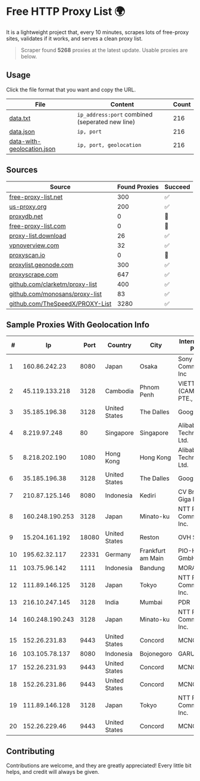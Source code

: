 
# Free HTTP Proxy List 🌍

It is a lightweight project that, every 10 minutes, scrapes lots of free-proxy sites, validates if it works, and serves a clean proxy list.


> Scraper found **5268** proxies at the latest update. Usable proxies are below.

## Usage

Click the file format that you want and copy the URL.


|File|Content|Count|
|----|-------|-----|
|[data.txt](https://raw.githubusercontent.com/themiralay/Proxy-List-World/master/data.txt)|`ip_address:port` combined (seperated new line)|216|
|[data.json](https://raw.githubusercontent.com/themiralay/Proxy-List-World/master/data.json)|`ip, port`|216|
|[data-with-geolocation.json](https://raw.githubusercontent.com/themiralay/Proxy-List-World/master/data-with-geolocation.json)|`ip, port, geolocation`|216|

## Sources

|Source|Found Proxies|Succeed|
|------|-------------|-------|
|[free-proxy-list.net](https://free-proxy-list.net)|300|✅|
|[us-proxy.org](https://www.us-proxy.org)|200|✅|
|[proxydb.net](http://proxydb.net)|0|🚫|
|[free-proxy-list.com](https://free-proxy-list.com/?page=&port=&type%5B%5D=http&type%5B%5D=https&up_time=0&search=Search)|0|🚫|
|[proxy-list.download](https://www.proxy-list.download/HTTP)|26|✅|
|[vpnoverview.com](https://vpnoverview.com/privacy/anonymous-browsing/free-proxy-servers)|32|✅|
|[proxyscan.io](https://www.proxyscan.io)|0|🚫|
|[proxylist.geonode.com](https://proxylist.geonode.com/api/proxy-list?limit=300&page=1&sort_by=lastChecked&sort_type=desc&protocols=http,https)|300|✅|
|[proxyscrape.com](https://api.proxyscrape.com/v2/?request=displayproxies&protocol=http&timeout=10000&country=all&ssl=all&anonymity=all)|647|✅|
|[github.com/clarketm/proxy-list](https://raw.githubusercontent.com/clarketm/proxy-list/master/proxy-list-raw.txt)|400|✅|
|[github.com/monosans/proxy-list](https://raw.githubusercontent.com/monosans/proxy-list/main/proxies/http.txt)|83|✅|
|[github.com/TheSpeedX/PROXY-List](https://raw.githubusercontent.com/TheSpeedX/PROXY-List/master/http.txt)|3280|✅|


## Sample Proxies With Geolocation Info

|#|Ip|Port|Country|City|Internet Service Provider|
|-|--|----|-------|----|-------------------------|
|1|160.86.242.23|8080|Japan|Osaka|Sony Network Communications Inc|
|2|45.119.133.218|3128|Cambodia|Phnom Penh|VIETTEL (CAMBODIA) PTE., LTD|
|3|35.185.196.38|3128|United States|The Dalles|Google LLC|
|4|8.219.97.248|80|Singapore|Singapore|Alibaba (US) Technology Co., Ltd.|
|5|8.218.202.190|1080|Hong Kong|Hong Kong|Alibaba (US) Technology Co., Ltd.|
|6|35.185.196.38|3128|United States|The Dalles|Google LLC|
|7|210.87.125.146|8080|Indonesia|Kediri|CV Brawijaya Giga Network|
|8|160.248.190.253|3128|Japan|Minato-ku|NTT PC Communications, Inc.|
|9|15.204.161.192|18080|United States|Reston|OVH SAS|
|10|195.62.32.117|22331|Germany|Frankfurt am Main|PIO-Hosting GmbH|
|11|103.75.96.142|1111|Indonesia|Bandung|MORATELINDO|
|12|111.89.146.125|3128|Japan|Tokyo|NTT PC Communications, Inc.|
|13|216.10.247.145|3128|India|Mumbai|PDR|
|14|160.248.190.243|3128|Japan|Minato-ku|NTT PC Communications, Inc.|
|15|152.26.231.83|9443|United States|Concord|MCNC|
|16|103.105.78.137|8080|Indonesia|Bojonegoro|GARUDA|
|17|152.26.231.93|9443|United States|Concord|MCNC|
|18|152.26.231.86|9443|United States|Concord|MCNC|
|19|111.89.146.128|3128|Japan|Tokyo|NTT PC Communications, Inc.|
|20|152.26.229.46|9443|United States|Concord|MCNC|



## Contributing

Contributions are welcome, and they are greatly appreciated! Every
little bit helps, and credit will always be given.

